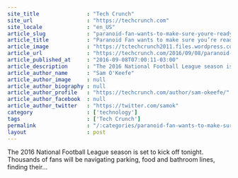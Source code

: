 ```yaml
---
site_title               : "Tech Crunch"
site_url                 : "https://techcrunch.com"
site_locale              : "en_US"
article_slug             : "paranoid-fan-wants-to-make-sure-youre-ready-for-football-this-season"
article_title            : "Paranoid Fan wants to make sure you’re ready for football this season"
article_image            : "https://tctechcrunch2011.files.wordpress.com/2016/09/paranoidfanlabel.png?w=764&h=400&crop=1"
article_url              : "https://techcrunch.com/2016/09/08/paranoid-fan-wants-to-make-sure-youre-ready-for-football-this-season/"
article_published_at     : "2016-09-08T07:00:11-03:00"
article_description      : "The 2016 National Football League season is set to kick off tonight. Thousands of fans will be navigating parking, food and bathroom lines, finding their..."
article_author_name      : "Sam O'Keefe"
article_author_image     : null
article_author_biography : null
article_author_profile   : "https://techcrunch.com/author/sam-okeefe/"
article_author_facebook  : null
article_author_twitter   : "https://twitter.com/samok"
category                 : ['technology']
tags                     : ['Tech Crunch']
permalink                : "/:categories/paranoid-fan-wants-to-make-sure-youre-ready-for-football-this-season/"
layout                   : post
---
```


The 2016 National Football League season is set to kick off tonight. Thousands of fans will be navigating parking, food and bathroom lines, finding their...
